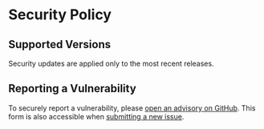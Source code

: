 # Security Policy

## Supported Versions

Security updates are applied only to the most recent releases.

## Reporting a Vulnerability

To securely report a vulnerability, please [open an advisory on GitHub](https://github.com/sozercan/snapgen/security/advisories/new). This form is also accessible when [submitting a new issue](https://github.com/sozercan/snapgen/issues/new/choose).
